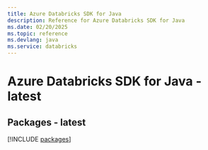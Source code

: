 ```yaml
---
title: Azure Databricks SDK for Java
description: Reference for Azure Databricks SDK for Java
ms.date: 02/20/2025
ms.topic: reference
ms.devlang: java
ms.service: databricks
---
```

# Azure Databricks SDK for Java - latest
## Packages - latest
[!INCLUDE [packages](databricks-index.md)]